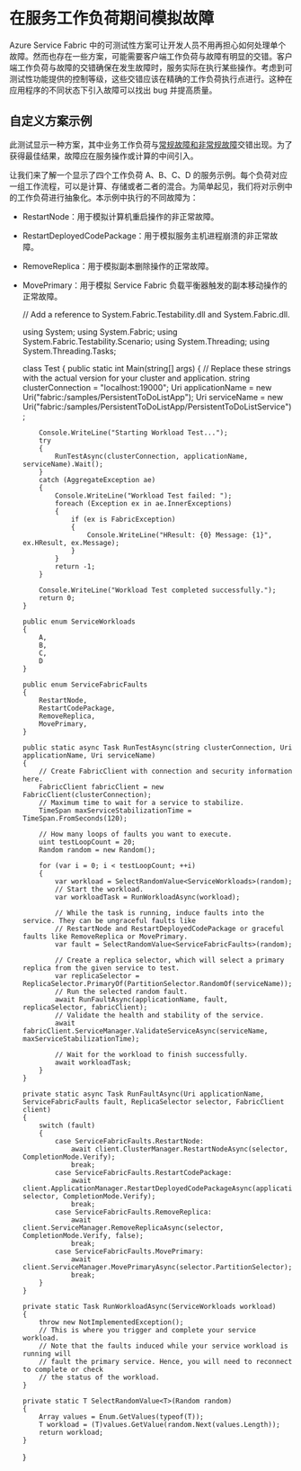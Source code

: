 <properties
   pageTitle="自定义测试方案 | Microsoft Azure"
   description="如何针对常规/非常规故障强化你的服务。"
   services="service-fabric"
   documentationCenter=".net"
   authors="anmolah"
   manager="timlt"
   editor=""/>

<tags
   ms.service="service-fabric"
   ms.date="05/17/2016"
   wacn.date="07/04/2016"/>

# 在服务工作负荷期间模拟故障

Azure Service Fabric 中的可测试性方案可让开发人员不用再担心如何处理单个故障。然而也存在一些方案，可能需要客户端工作负荷与故障有明显的交错。客户端工作负荷与故障的交错确保在发生故障时，服务实际在执行某些操作。考虑到可测试性功能提供的控制等级，这些交错应该在精确的工作负荷执行点进行。这种在应用程序的不同状态下引入故障可以找出 bug 并提高质量。

## 自定义方案示例
此测试显示一种方案，其中业务工作负荷与[常规故障和非常规故障](/documentation/articles/service-fabric-testability-actions/#graceful-vs-ungraceful-fault-actions)交错出现。为了获得最佳结果，故障应在服务操作或计算的中间引入。

让我们来了解一个显示了四个工作负荷 A、B、C、D 的服务示例。每个负荷对应一组工作流程，可以是计算、存储或者二者的混合。为简单起见，我们将对示例中的工作负荷进行抽象化。本示例中执行的不同故障为：
  + RestartNode：用于模拟计算机重启操作的非正常故障。
  + RestartDeployedCodePackage：用于模拟服务主机进程崩溃的非正常故障。
  + RemoveReplica：用于模拟副本删除操作的正常故障。
  + MovePrimary：用于模拟 Service Fabric 负载平衡器触发的副本移动操作的正常故障。


	// Add a reference to System.Fabric.Testability.dll and System.Fabric.dll.
	
	using System;
	using System.Fabric;
	using System.Fabric.Testability.Scenario;
	using System.Threading;
	using System.Threading.Tasks;
	
	class Test
	{
	    public static int Main(string[] args)
	    {
	        // Replace these strings with the actual version for your cluster and application.
	        string clusterConnection = "localhost:19000";
	        Uri applicationName = new Uri("fabric:/samples/PersistentToDoListApp");
	        Uri serviceName = new Uri("fabric:/samples/PersistentToDoListApp/PersistentToDoListService");
	
	        Console.WriteLine("Starting Workload Test...");
	        try
	        {
	            RunTestAsync(clusterConnection, applicationName, serviceName).Wait();
	        }
	        catch (AggregateException ae)
	        {
	            Console.WriteLine("Workload Test failed: ");
	            foreach (Exception ex in ae.InnerExceptions)
	            {
	                if (ex is FabricException)
	                {
	                    Console.WriteLine("HResult: {0} Message: {1}", ex.HResult, ex.Message);
	                }
	            }
	            return -1;
	        }
	
	        Console.WriteLine("Workload Test completed successfully.");
	        return 0;
	    }
	
	    public enum ServiceWorkloads
	    {
	        A,
	        B,
	        C,
	        D
	    }
	
	    public enum ServiceFabricFaults
	    {
	        RestartNode,
	        RestartCodePackage,
	        RemoveReplica,
	        MovePrimary,
	    }
	
	    public static async Task RunTestAsync(string clusterConnection, Uri applicationName, Uri serviceName)
	    {
	        // Create FabricClient with connection and security information here.
	        FabricClient fabricClient = new FabricClient(clusterConnection);
	        // Maximum time to wait for a service to stabilize.
	        TimeSpan maxServiceStabilizationTime = TimeSpan.FromSeconds(120);
	
	        // How many loops of faults you want to execute.
	        uint testLoopCount = 20;
	        Random random = new Random();
	
	        for (var i = 0; i < testLoopCount; ++i)
	        {
	            var workload = SelectRandomValue<ServiceWorkloads>(random);
	            // Start the workload.
	            var workloadTask = RunWorkloadAsync(workload);
	
	            // While the task is running, induce faults into the service. They can be ungraceful faults like
	            // RestartNode and RestartDeployedCodePackage or graceful faults like RemoveReplica or MovePrimary.
	            var fault = SelectRandomValue<ServiceFabricFaults>(random);
	
	            // Create a replica selector, which will select a primary replica from the given service to test.
	            var replicaSelector = ReplicaSelector.PrimaryOf(PartitionSelector.RandomOf(serviceName));
	            // Run the selected random fault.
	            await RunFaultAsync(applicationName, fault, replicaSelector, fabricClient);
	            // Validate the health and stability of the service.
	            await fabricClient.ServiceManager.ValidateServiceAsync(serviceName, maxServiceStabilizationTime);
	
	            // Wait for the workload to finish successfully.
	            await workloadTask;
	        }
	    }
	
	    private static async Task RunFaultAsync(Uri applicationName, ServiceFabricFaults fault, ReplicaSelector selector, FabricClient client)
	    {
	        switch (fault)
	        {
	            case ServiceFabricFaults.RestartNode:
	                await client.ClusterManager.RestartNodeAsync(selector, CompletionMode.Verify);
	                break;
	            case ServiceFabricFaults.RestartCodePackage:
	                await client.ApplicationManager.RestartDeployedCodePackageAsync(applicationName, selector, CompletionMode.Verify);
	                break;
	            case ServiceFabricFaults.RemoveReplica:
	                await client.ServiceManager.RemoveReplicaAsync(selector, CompletionMode.Verify, false);
	                break;
	            case ServiceFabricFaults.MovePrimary:
	                await client.ServiceManager.MovePrimaryAsync(selector.PartitionSelector);
	                break;
	        }
	    }
	
	    private static Task RunWorkloadAsync(ServiceWorkloads workload)
	    {
	        throw new NotImplementedException();
	        // This is where you trigger and complete your service workload.
	        // Note that the faults induced while your service workload is running will
	        // fault the primary service. Hence, you will need to reconnect to complete or check
	        // the status of the workload.
	    }
	
	    private static T SelectRandomValue<T>(Random random)
	    {
	        Array values = Enum.GetValues(typeof(T));
	        T workload = (T)values.GetValue(random.Next(values.Length));
	        return workload;
	    }
	}


<!---HONumber=Mooncake_0627_2016-->